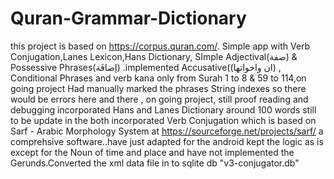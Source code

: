 # Quran-Grammar-Dictionary
this project is based on https://corpus.quran.com/. Simple app  with Verb Conjugation,Lanes Lexicon,Hans Dictionary, SImple Adjectival(صفة) &  Possessive Phrases(إضافَة) .implemented Accusative((ان واخواتها) , Conditional Phrases and verb kana  only from Surah 1 to 8 & 59 to 114,on going project
Had manually marked the phrases String indexes so there would be errors here and there , on going project, still proof reading and debugging
incorporated Hans and Lanes Dictionary around 100 words still to be update in the both 
incorporated Verb Conjugation which is based on Sarf - Arabic Morphology System at https://sourceforge.net/projects/sarf/ a comprehsive software..have just adapted for the android kept the logic as is except for the Noun of time and place and have not implemented the Gerunds.Converted the xml data file in to sqlite db "v3-conjugator.db"
